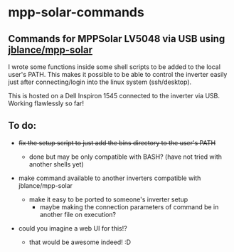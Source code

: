 # mpp-solar-commands
 ## Commands for MPPSolar LV5048 via USB using [jblance/mpp-solar](https://github.com/jblance/mpp-solar)
 I wrote some functions inside some shell scripts to be added to the local user's PATH. This makes it possible to be able to control the inverter easily just after connecting/login into the linux system (ssh/desktop).
 
 This is hosted on a Dell Inspiron 1545 connected to the inverter via USB. Working flawlessly so far!
 
 ## To do:
- ~~fix the setup script to just add the bins directory to the user's PATH~~
  - done but may be only compatible with BASH? (have not tried with another shells yet)

- make command available to another inverters compatible with jblance/mpp-solar
  - make it easy to be ported to someone's inverter setup
    - maybe making the connection parameters of command be in another file on execution?
	
- could you imagine a web UI for this!?
  - that would be awesome indeed! :D
